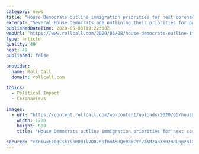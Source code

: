 ```yaml
---
category: news
title: "House Democrats outline immigration priorities for next coronavirus relief measure"
excerpt: "Several House Democrats are outlining their priorities for protecting immigrants in the next coronavirus relief package Congress will consider."
publishedDateTime: 2020-05-08T19:22:00Z
webUrl: "https://www.rollcall.com/2020/05/08/house-democrats-outline-immigration-priorities-for-next-coronavirus-relief-measure/"
type: article
quality: 49
heat: 49
published: false

provider:
  name: Roll Call
  domain: rollcall.com

topics:
  - Political Impact
  - Coronavirus

images:
  - url: "https://content.rollcall.com/wp-content/uploads/2020/05/house_dems229_030320.jpg?resize=1200,600"
    width: 1200
    height: 600
    title: "House Democrats outline immigration priorities for next coronavirus relief measure"

secured: "cXniwxEz0qCskYSoRDdTlVO87nsfmmA5HQvB8iCYf7aNMzanXh02RNLppzn1XusI/cUj+lpbXfSlyy59psdqjx2aXYXDtg7p0f9CVimWf+B1Is2MIjVFwAOENPViAJa23GKz9+EIpxIyrZVUTxNMF9BjNSFizLikWU0onYP+dukNBt3gXHwfDfql5eOzKRW8QAutsxeOEWEd2NS6xCdinVviPZykWvgMclPno8IJmnWFUhx3l6SASAFTKTDvjaB6Px1hGnwnO1hWY6MlJBFgtqiVkGYILxEG4cQOrOXytkEv+U7JTBzjVVaW7WV8hkis;l3huQY3Em8kwF7l/NeZ2ZQ=="
---
```


